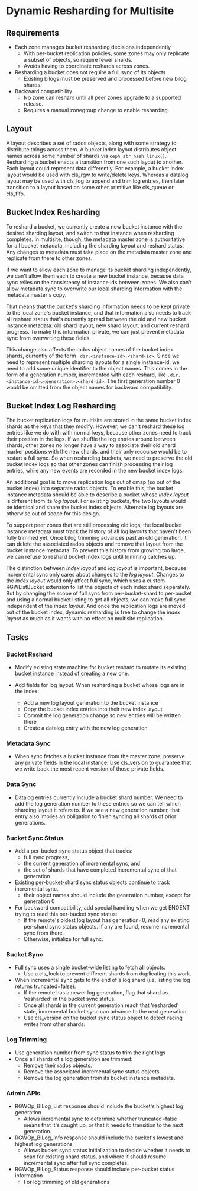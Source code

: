 # Dynamic Resharding for Multisite

## Requirements

* Each zone manages bucket resharding decisions independently
    - With per-bucket replication policies, some zones may only replicate a subset of objects, so require fewer shards.
    - Avoids having to coordinate reshards across zones.
* Resharding a bucket does not require a full sync of its objects
    - Existing bilogs must be preserved and processed before new bilog shards.
* Backward compatibility
    - No zone can reshard until all peer zones upgrade to a supported release.
    - Requires a manual zonegroup change to enable resharding.

## Layout

A layout describes a set of rados objects, along with some strategy to distribute things across them. A bucket index layout distributes object names across some number of shards via `ceph_str_hash_linux()`. Resharding a bucket enacts a transition from one such layout to another. Each layout could represent data differently. For example, a bucket index layout would be used with cls_rgw to write/delete keys. Whereas a datalog layout may be used with cls_log to append and trim log entries, then later transition to a layout based on some other primitive like cls_queue or cls_fifo.

## Bucket Index Resharding

To reshard a bucket, we currently create a new bucket instance with the desired sharding layout, and switch to that instance when resharding completes. In multisite, though, the metadata master zone is authoritative for all bucket metadata, including the sharding layout and reshard status. Any changes to metadata must take place on the metadata master zone and replicate from there to other zones.

If we want to allow each zone to manage its bucket sharding independently, we can't allow them each to create a new bucket instance, because data sync relies on the consistency of instance ids between zones. We also can't allow metadata sync to overwrite our local sharding information with the metadata master's copy.

That means that the bucket's sharding information needs to be kept private to the local zone's bucket instance, and that information also needs to track all reshard status that's currently spread between the old and new bucket instance metadata: old shard layout, new shard layout, and current reshard progress. To make this information private, we can just prevent metadata sync from overwriting these fields.

This change also affects the rados object names of the bucket index shards, currently of the form `.dir.<instance-id>.<shard-id>`. Since we need to represent multiple sharding layouts for a single instance-id, we need to add some unique identifier to the object names. This comes in the form of a generation number, incremented with each reshard, like `.dir.<instance-id>.<generation>.<shard-id>`. The first generation number 0 would be omitted from the object names for backward compatibility.

## Bucket Index Log Resharding

The bucket replication logs for multisite are stored in the same bucket index shards as the keys that they modify. However, we can't reshard these log entries like we do with with normal keys, because other zones need to track their position in the logs. If we shuffle the log entries around between shards, other zones no longer have a way to associate their old shard marker positions with the new shards, and their only recourse would be to restart a full sync. So when resharding buckets, we need to preserve the old bucket index logs so that other zones can finish processing their log entries, while any new events are recorded in the new bucket index logs.

An additional goal is to move replication logs out of omap (so out of the bucket index) into separate rados objects. To enable this, the bucket instance metadata should be able to describe a bucket whose *index layout* is different from its *log layout*. For existing buckets, the two layouts would be identical and share the bucket index objects. Alternate log layouts are otherwise out of scope for this design.

To support peer zones that are still processing old logs, the local bucket instance metadata must track the history of all log layouts that haven't been fully trimmed yet. Once bilog trimming advances past an old generation, it can delete the associated rados objects and remove that layout from the bucket instance metadata. To prevent this history from growing too large, we can refuse to reshard bucket index logs until trimming catches up.

The distinction between *index layout* and *log layout* is important, because incremental sync only cares about changes to the *log layout*. Changes to the *index layout* would only affect full sync, which uses a custom RGWListBucket extension to list the objects of each index shard separately. But by changing the scope of full sync from per-bucket-shard to per-bucket and using a normal bucket listing to get all objects, we can make full sync independent of the *index layout*. And once the replication logs are moved out of the bucket index, dynamic resharding is free to change the *index layout* as much as it wants with no effect on multisite replication.

## Tasks

### Bucket Reshard

* Modify existing state machine for bucket reshard to mutate its existing bucket instance instead of creating a new one.

* Add fields for log layout. When resharding a bucket whose logs are in the index:
    - Add a new log layout generation to the bucket instance
    - Copy the bucket index entries into their new index layout
    - Commit the log generation change so new entries will be written there
    - Create a datalog entry with the new log generation

### Metadata Sync

* When sync fetches a bucket instance from the master zone, preserve any private fields in the local instance. Use cls_version to guarantee that we write back the most recent version of those private fields.

### Data Sync

* Datalog entries currently include a bucket shard number. We need to add the log generation number to these entries so we can tell which sharding layout it refers to. If we see a new generation number, that entry also implies an obligation to finish syncing all shards of prior generations.

### Bucket Sync Status

* Add a per-bucket sync status object that tracks:
    - full sync progress,
    - the current generation of incremental sync, and
    - the set of shards that have completed incremental sync of that generation
* Existing per-bucket-shard sync status objects continue to track incremental sync.
    - their object names should include the generation number, except for generation 0
* For backward compatibility, add special handling when we get ENOENT trying to read this per-bucket sync status:
    - If the remote's oldest log layout has generation=0, read any existing per-shard sync status objects. If any are found, resume incremental sync from there.
    - Otherwise, initialize for full sync.

### Bucket Sync

* Full sync uses a single bucket-wide listing to fetch all objects.
    - Use a cls_lock to prevent different shards from duplicating this work.
* When incremental sync gets to the end of a log shard (i.e. listing the log returns truncated=false):
    - If the remote has a newer log generation, flag that shard as 'resharded' in the bucket sync status.
    - Once all shards in the current generation reach that 'resharded' state, incremental bucket sync can advance to the next generation.
    - Use cls_version on the bucket sync status object to detect racing writes from other shards.

### Log Trimming

* Use generation number from sync status to trim the right logs
* Once all shards of a log generation are trimmed:
    - Remove their rados objects.
    - Remove the associated incremental sync status objects.
    - Remove the log generation from its bucket instance metadata.

### Admin APIs

* RGWOp_BILog_List response should include the bucket's highest log generation
    - Allows incremental sync to determine whether truncated=false means that it's caught up, or that it needs to transition to the next generation.
* RGWOp_BILog_Info response should include the bucket's lowest and highest log generations
    - Allows bucket sync status initialization to decide whether it needs to scan for existing shard status, and where it should resume incremental sync after full sync completes.
* RGWOp_BILog_Status response should include per-bucket status information
    - For log trimming of old generations
